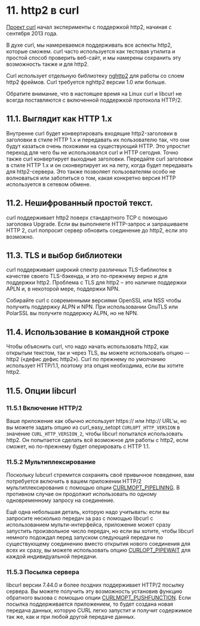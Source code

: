# 11. http2 в curl

[Проект curl](https://curl.haxx.se/) начал эксперименты с поддержкой http2, начиная с сентября 2013 года.

В духе curl, мы намереваемся поддерживать все аспекты http2, которые сможем. curl часто используется как тестовая утилита и простой способ проверить веб-сайт, и мы намерены сохранить эту возможность также и для http2.

Curl использует отдельную библиотеку [nghttp2](https://nghttp2.org/) для работы со слоем http2 фреймов. Curl требуется nghttp2 версии 1.0 или больше.

Обратите внимание, что в настоящее время на Linux curl и libcurl не всегда поставляются с включенной поддержкой протокола HTTP/2.

## 11.1. Выглядит как HTTP 1.x

Внутренне curl будет конвертировать входящие http2-заголовки в заголовки в стиле HTTP 1.x и передавать их пользователю так, что они будут казаться очень похожими на существующий HTTP. Это упростит переход для чего бы не использовался curl и HTTP сегодня. Точно также curl конвертирует выходные заголовки. Передайте curl заголовки в стиле HTTP 1.x и он сконвертирует их на лету, когда будет передавать для http2-сервера. Это также позволяет пользователям особо не волноваться или заботиться о том, какая конкретно версия HTTP используется в сетевом обмене.

## 11.2. Нешифрованный простой текст.

curl поддерживает http2 поверх стандартного TCP с помощью заголовка Upgrade. Если вы выполняете HTTP-запрос и запрашиваете HTTP 2, curl попросит сервер обновить соединение до http2, если это возможно.

## 11.3. TLS и выбор библиотеки

curl поддерживает широкий спектр различных TLS-библиотек в качестве своего TLS-бэкенда, и это по-прежнему верно и для поддержки http2. Проблема с TLS для http2 – это наличие поддержки APLN и, в некоторой мере, поддержки NPN.

Собирайте curl с современными версиями OpenSSL или NSS чтобы получить поддержку ALPN и NPN. При использовании GnuTLS или PolarSSL вы получите поддержку ALPN, но не NPN.

## 11.4. Использование в командной строке

Чтобы объяснить curl, что надо начать использовать http2, как открытым текстом, так и через TLS, вы можете использовать опцию --http2 \(«дефис дефис http2»\). Curl по прежнему по умолчанию использует HTTP/1.1, поэтому эта опция необходима, если вы хотите http2.

## 11.5. Опции libcurl

### 11.5.1 Включение HTTP/2

Ваше приложение как обычно использует https:// или http:// URL'ы, но вы можете задать опцию из curl\_easy\_setopt `CURLOPT_HTTP_VERSION` в значение `CURL_HTTP_VERSION_2`, чтобы libcurl попытался использовать http2. Он попытается сделать всё возможное для работы с http2, если сможет, но по-прежнему будет оперировать с HTTP 1.1.

### 11.5.2 Мультиплексирование

Поскольку lubcurl стремится сохранять своё привычное поведение, вам потребуется включить в вашем приложении HTTP/2 мультиплексирования с помощью опции [CURLMOPT\_PIPELINING](https://curl.haxx.se/libcurl/c/CURLMOPT_PIPELINING.html). В противном случае он продолжит использовать по одному одновременному запросу на соединение.

Ещё одна небольшая деталь, которую надо учитывать: если вы запросите несколько передач за раз с помощью libcurl с использованием мульти-интерфейса, приложение может сразу запустить произвольное число передач, но если вы хотите, чтобы libcurl немного подождал перед запуском следующей передачи по существующему соединению вместо открытия нового соединения для всех их сразу, вы можете использовать опцию [CURLOPT\_PIPEWAIT](https://curl.haxx.se/libcurl/c/CURLOPT_PIPEWAIT.html) для каждой индивидуальной передачи.

### 11.5.3 Посылка сервера

libcurl версии 7.44.0 и более поздних поддерживает HTTP/2 посылку сервера. Вы можете получить эту возможность установив функцию обратного вызова с помощью опции [CURLMOPT\_PUSHFUNCTION](https://curl.haxx.se/libcurl/c/CURLMOPT_PUSHFUNCTION.html). Если посылка поддерживается приложением, то будет создана новая передача данных, которую CURL легко запустит и получит содержимое так же, как и при любой другой передаче данных.

